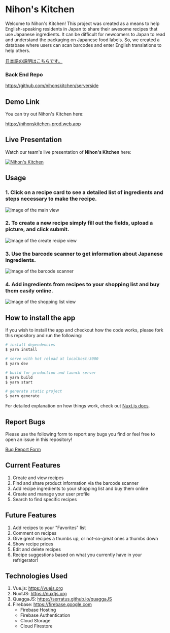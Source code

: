 # Nihon's Kitchen

Welcome to Nihon's Kitchen! This project was created as a means to help English-speaking residents in Japan to share their awesome recipes that use Japanese ingredients. It can be difficult for newcomers to Japan to read and understand the packaging on Japanese food labels. So, we created a database where users can scan barcodes and enter English translations to help others.

[日本語の説明はこちらです。](./README.ja.md)

### Back End Repo

https://github.com/nihonskitchen/serverside

## Demo Link

You can try out Nihon's Kitchen here:

https://nihonskitchen-prod.web.app

## Live Presentation

Watch our team's live presentation of **Nihon's Kitchen** here: 

[![Nihon's Kitchen](./assets/resources/live-demo.png)](https://youtu.be/9_AITMa-fxw?t=1720)

## Usage   

### 1. Click on a recipe card to see a detailed list of ingredients and steps necessary to make the recipe.


![Image of the main view](./assets/resources/main-page.png)

### 2. To create a new recipe simply fill out the fields, upload a picture, and click submit.


![Image of the create recipe view](./assets/resources/create-recipe.png)  

### 3. Use the barcode scanner to get information about Japanese ingredients.  

![Image of the barcode scanner](./assets/resources/barcode-scanner.png) 

### 4. Add ingredients from recipes to your shopping list and buy them easily online.   

![Image of the shopping list view](./assets/resources/shoppinglist.png) 

## How to install the app

If you wish to install the app and checkout how the code works, please fork this repository and run the following:

```bash
# install dependencies
$ yarn install

# serve with hot reload at localhost:3000
$ yarn dev

# build for production and launch server
$ yarn build
$ yarn start

# generate static project
$ yarn generate
```

For detailed explanation on how things work, check out [Nuxt.js docs](https://nuxtjs.org).

## Report Bugs  
Please use the following form to report any bugs you find or feel free to open an issue in this repository!

[Bug Report Form](https://docs.google.com/forms/d/13ORMRfIRev7oxtHPcd6Ex2HlCxKsaJuoFmBTHiSc-Po/edit)

## Current Features

1. Create and view recipes
2. Find and share product information via the barcode scanner
3. Add recipe ingredients to your shopping list and buy them online
4. Create and manage your user profile
5. Search to find specific recipes

## Future Features

1. Add recipes to your "Favorites" list
2. Comment on recipes
3. Give great recipes a thumbs up, or not-so-great ones a thumbs down
4. Show recipe prices
5. Edit and delete recipes
6. Recipe suggestions based on what you currently have in your refrigerator!

## Technologies Used

1. Vue.js: https://vuejs.org
2. NuxtJS: https://nuxtjs.org
3. QuaggaJS: https://serratus.github.io/quaggaJS
4. Firebase: https://firebase.google.com
   - Firebase Hosting
   - Firebase Authentication
   - Cloud Storage
   - Cloud Firestore
